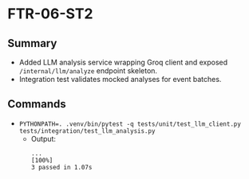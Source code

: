 # FTR-06-ST2

## Summary
- Added LLM analysis service wrapping Groq client and exposed `/internal/llm/analyze` endpoint skeleton.
- Integration test validates mocked analyses for event batches.

## Commands
- `PYTHONPATH=. .venv/bin/pytest -q tests/unit/test_llm_client.py tests/integration/test_llm_analysis.py`
  - Output:
    ```
    ...                                                                      [100%]
    3 passed in 1.07s
    ```
